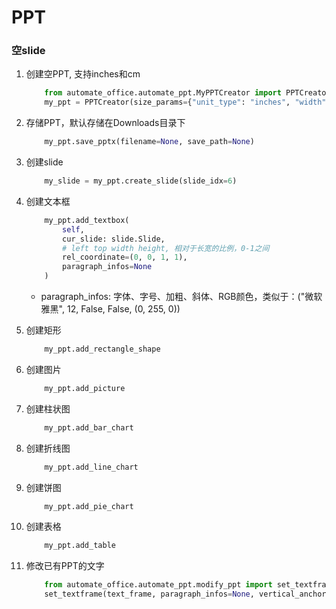 # PPT
### 空slide
1. 创建空PPT, 支持inches和cm
    ```python
        from automate_office.automate_ppt.MyPPTCreator import PPTCreator
        my_ppt = PPTCreator(size_params={"unit_type": "inches", "width": 10, "height": 5.625})
    ```
2. 存储PPT，默认存储在Downloads目录下
    ```python
        my_ppt.save_pptx(filename=None, save_path=None)
    ```

3. 创建slide
    ```python
        my_slide = my_ppt.create_slide(slide_idx=6)
    ``` 

4. 创建文本框
    ```python
        my_ppt.add_textbox(
            self, 
            cur_slide: slide.Slide, 
            # left top width height, 相对于长宽的比例，0-1之间
            rel_coordinate=(0, 0, 1, 1), 
            paragraph_infos=None
        )
    ``` 
    - paragraph_infos: 字体、字号、加粗、斜体、RGB颜色，类似于：("微软雅黑", 12, False, False, (0, 255, 0))

5. 创建矩形
    ```python
        my_ppt.add_rectangle_shape
    ```
6. 创建图片
    ```python
        my_ppt.add_picture
    ```
7. 创建柱状图
    ```python
        my_ppt.add_bar_chart
    ```
8. 创建折线图
    ```python
        my_ppt.add_line_chart
    ```
9. 创建饼图
    ```python
        my_ppt.add_pie_chart
    ```
10. 创建表格
    ```python
        my_ppt.add_table
    ```
11. 修改已有PPT的文字
    ```python
        from automate_office.automate_ppt.modify_ppt import set_textframe
        set_textframe(text_frame, paragraph_infos=None, vertical_anchor = MSO_ANCHOR.MIDDLE)

    ```
